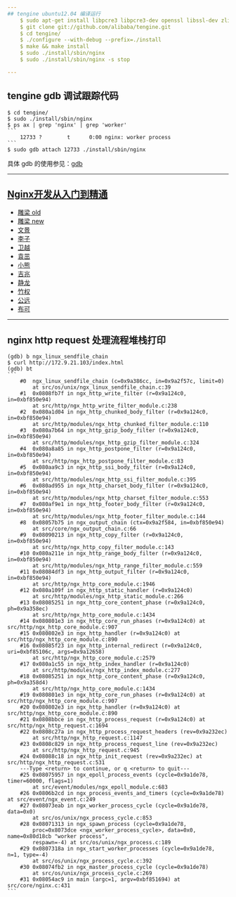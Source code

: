```yaml
---
## tengine ubuntu12.04 编译运行
    $ sudo apt-get install libpcre3 libpcre3-dev openssl libssl-dev zlib1g zlib1g-dev
    $ git clone git://github.com/alibaba/tengine.git
    $ cd tengine/
    $ ./configure --with-debug --prefix=./install
    $ make && make install
    $ sudo ./install/sbin/nginx
    $ sudo ./install/sbin/nginx -s stop

---
```

## tengine gdb 调试跟踪代码
    $ cd tengine/
    $ sudo ./install/sbin/nginx
    $ ps ax | grep 'nginx' | grep 'worker'
    ```
        12733 ?        t      0:00 nginx: worker process
    ```
    $ sudo gdb attach 12733 ./install/sbin/nginx
具体 gdb 的使用参见：[gdb](https://github.com/sfoolish/000-1000-hours/blob/master/4_note/tools/gdb.md)

---
## [Nginx开发从入门到精通](https://github.com/taobao/nginx-book)
* [雕梁 old](http://simohayha.iteye.com/category/53824?page=2)
* [雕梁 new](http://www.pagefault.info)
* [文景](http://yaoweibin.cn)
* [李子](http://blog.lifeibo.com)
* [卫越](http://blog.sina.com.cn/u/1929617884)
* [袁茁](http://yzprofile.me)
* [小熊](http://dinic.iteye.com)
* [吉兆](http://jizhao.blog.chinaunix.net)
* [静龙](http://blog.csdn.net/fengmo_q)
* [竹权](http://weibo.com/u/2199139545)
* [公远](http://100continue.iteye.com/)
* [布可](http://weibo.com/sifeierss)

---
## nginx http request 处理流程堆栈打印
    (gdb) b ngx_linux_sendfile_chain
    $ curl http://172.9.21.103/index.html
    (gdb) bt
    ```
        #0  ngx_linux_sendfile_chain (c=0x9a386cc, in=0x9a2f57c, limit=0)
            at src/os/unix/ngx_linux_sendfile_chain.c:39
        #1  0x0808fb7f in ngx_http_write_filter (r=0x9a124c0, in=0xbf850e94)
            at src/http/ngx_http_write_filter_module.c:238
        #2  0x080a1d04 in ngx_http_chunked_body_filter (r=0x9a124c0, in=0xbf850e94)
            at src/http/modules/ngx_http_chunked_filter_module.c:110
        #3  0x080a7b64 in ngx_http_gzip_body_filter (r=0x9a124c0, in=0xbf850e94)
            at src/http/modules/ngx_http_gzip_filter_module.c:324
        #4  0x080a8a85 in ngx_http_postpone_filter (r=0x9a124c0, in=0xbf850e94)
            at src/http/ngx_http_postpone_filter_module.c:83
        #5  0x080aa9c3 in ngx_http_ssi_body_filter (r=0x9a124c0, in=0xbf850e94)
            at src/http/modules/ngx_http_ssi_filter_module.c:395
        #6  0x080ad955 in ngx_http_charset_body_filter (r=0x9a124c0, in=0xbf850e94)
            at src/http/modules/ngx_http_charset_filter_module.c:553
        #7  0x080af9e1 in ngx_http_footer_body_filter (r=0x9a124c0, in=0xbf850e94)
            at src/http/modules/ngx_http_footer_filter_module.c:144
        #8  0x08057b75 in ngx_output_chain (ctx=0x9a2f584, in=0xbf850e94)
            at src/core/ngx_output_chain.c:66
        #9  0x08090213 in ngx_http_copy_filter (r=0x9a124c0, in=0xbf850e94)
            at src/http/ngx_http_copy_filter_module.c:143
        #10 0x080a211e in ngx_http_range_body_filter (r=0x9a124c0, in=0xbf850e94)
            at src/http/modules/ngx_http_range_filter_module.c:559
        #11 0x08084df3 in ngx_http_output_filter (r=0x9a124c0, in=0xbf850e94)
            at src/http/ngx_http_core_module.c:1946
        #12 0x080a109f in ngx_http_static_handler (r=0x9a124c0)
            at src/http/modules/ngx_http_static_module.c:266
        #13 0x08085251 in ngx_http_core_content_phase (r=0x9a124c0, ph=0x9a358ec)
            at src/http/ngx_http_core_module.c:1434
        #14 0x080801e3 in ngx_http_core_run_phases (r=0x9a124c0) at src/http/ngx_http_core_module.c:907
        #15 0x080802e3 in ngx_http_handler (r=0x9a124c0) at src/http/ngx_http_core_module.c:890
        #16 0x08085f23 in ngx_http_internal_redirect (r=0x9a124c0, uri=0xbf85106c, args=0x9a12658)
            at src/http/ngx_http_core_module.c:2579
        #17 0x080a1c55 in ngx_http_index_handler (r=0x9a124c0)
            at src/http/modules/ngx_http_index_module.c:277
        #18 0x08085251 in ngx_http_core_content_phase (r=0x9a124c0, ph=0x9a358d4)
            at src/http/ngx_http_core_module.c:1434
        #19 0x080801e3 in ngx_http_core_run_phases (r=0x9a124c0) at src/http/ngx_http_core_module.c:907
        #20 0x080802e3 in ngx_http_handler (r=0x9a124c0) at src/http/ngx_http_core_module.c:890
        #21 0x0808bbce in ngx_http_process_request (r=0x9a124c0) at src/http/ngx_http_request.c:1694
        #22 0x0808c27a in ngx_http_process_request_headers (rev=0x9a232ec)
            at src/http/ngx_http_request.c:1147
        #23 0x0808c829 in ngx_http_process_request_line (rev=0x9a232ec)
            at src/http/ngx_http_request.c:945
        #24 0x08088c18 in ngx_http_init_request (rev=0x9a232ec) at src/http/ngx_http_request.c:531
        ---Type <return> to continue, or q <return> to quit---
        #25 0x08075957 in ngx_epoll_process_events (cycle=0x9a1de78, timer=60000, flags=1)
            at src/event/modules/ngx_epoll_module.c:683
        #26 0x0806b2cd in ngx_process_events_and_timers (cycle=0x9a1de78) at src/event/ngx_event.c:249
        #27 0x08073eab in ngx_worker_process_cycle (cycle=0x9a1de78, data=0x0)
            at src/os/unix/ngx_process_cycle.c:853
        #28 0x08071313 in ngx_spawn_process (cycle=0x9a1de78, 
            proc=0x8073dce <ngx_worker_process_cycle>, data=0x0, name=0x80d18cb "worker process", 
            respawn=-4) at src/os/unix/ngx_process.c:189
        #29 0x0807318a in ngx_start_worker_processes (cycle=0x9a1de78, n=1, type=-4)
            at src/os/unix/ngx_process_cycle.c:392
        #30 0x08074fb2 in ngx_master_process_cycle (cycle=0x9a1de78)
            at src/os/unix/ngx_process_cycle.c:269
        #31 0x08054ac9 in main (argc=1, argv=0xbf851694) at src/core/nginx.c:431
    ```

